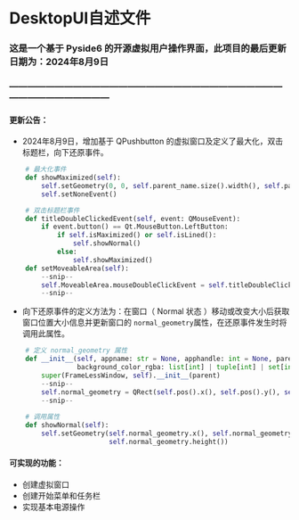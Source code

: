 # DesktopUI自述文件
### 这是一个基于 Pyside6 的开源虚拟用户操作界面，此项目的最后更新日期为：2024年8月9日
### —————————————————————————————————————————
#### 更新公告：
* 2024年8月9日，增加基于 QPushbutton 的虚拟窗口及定义了最大化，双击标题栏，向下还原事件。

``` python
    # 最大化事件
    def showMaximized(self):
        self.setGeometry(0, 0, self.parent_name.size().width(), self.parent_name.size().height() - 50)
        self.setNoneEvent()

    # 双击标题栏事件
    def titleDoubleClickedEvent(self, event: QMouseEvent):
        if event.button() == Qt.MouseButton.LeftButton:
            if self.isMaximized() or self.isLined():
                self.showNormal()
            else:
                self.showMaximized()
    def setMoveableArea(self):
        --snip--
        self.MoveableArea.mouseDoubleClickEvent = self.titleDoubleClickedEvent
        --snip--

```

* 向下还原事件的定义方法为：在窗口（ Normal 状态 ）移动或改变大小后获取窗口位置大小信息并更新窗口的 `normal_geometry`属性，在还原事件发生时将调用此属性。
``` python
    # 定义 normal_geometry 属性
    def __init__(self, appname: str = None, apphandle: int = None, parent: QWidget = None,
                 background_color_rgba: list[int] | tuple[int] | set[int] = (25, 25, 25, 0.9)):
        super(FrameLessWindow, self).__init__(parent)
        --snip--
        self.normal_geometry = QRect(self.pos().x(), self.pos().y(), self.size().width(), self.size().height())
        --snip--
    
    # 调用属性
    def showNormal(self):
        self.setGeometry(self.normal_geometry.x(), self.normal_geometry.y(), self.normal_geometry.width(),
                         self.normal_geometry.height())
```

#### 可实现的功能：
* 创建虚拟窗口
* 创建开始菜单和任务栏
* 实现基本电源操作